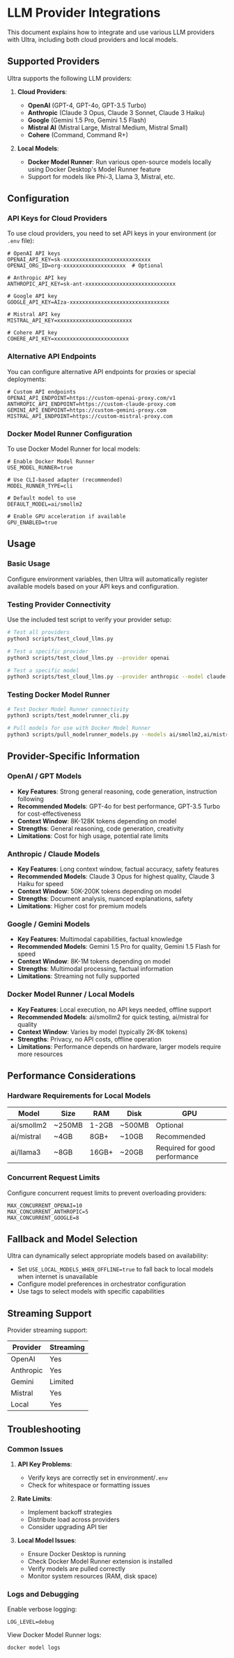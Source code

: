 # LLM Provider Integrations

This document explains how to integrate and use various LLM providers with Ultra, including both cloud providers and local models.

## Supported Providers

Ultra supports the following LLM providers:

1. **Cloud Providers**:
   - **OpenAI** (GPT-4, GPT-4o, GPT-3.5 Turbo)
   - **Anthropic** (Claude 3 Opus, Claude 3 Sonnet, Claude 3 Haiku)
   - **Google** (Gemini 1.5 Pro, Gemini 1.5 Flash)
   - **Mistral AI** (Mistral Large, Mistral Medium, Mistral Small)
   - **Cohere** (Command, Command R+)

2. **Local Models**:
   - **Docker Model Runner**: Run various open-source models locally using Docker Desktop's Model Runner feature
   - Support for models like Phi-3, Llama 3, Mistral, etc.

## Configuration

### API Keys for Cloud Providers

To use cloud providers, you need to set API keys in your environment (or `.env` file):

```env
# OpenAI API keys
OPENAI_API_KEY=sk-xxxxxxxxxxxxxxxxxxxxxxxxxxxx
OPENAI_ORG_ID=org-xxxxxxxxxxxxxxxxxxxx  # Optional

# Anthropic API key
ANTHROPIC_API_KEY=sk-ant-xxxxxxxxxxxxxxxxxxxxxxxxxxxxx

# Google API key
GOOGLE_API_KEY=AIza-xxxxxxxxxxxxxxxxxxxxxxxxxxxxxxxx

# Mistral API key
MISTRAL_API_KEY=xxxxxxxxxxxxxxxxxxxxxxxx

# Cohere API key
COHERE_API_KEY=xxxxxxxxxxxxxxxxxxxxxxxx
```

### Alternative API Endpoints

You can configure alternative API endpoints for proxies or special deployments:

```env
# Custom API endpoints
OPENAI_API_ENDPOINT=https://custom-openai-proxy.com/v1
ANTHROPIC_API_ENDPOINT=https://custom-claude-proxy.com
GEMINI_API_ENDPOINT=https://custom-gemini-proxy.com
MISTRAL_API_ENDPOINT=https://custom-mistral-proxy.com
```

### Docker Model Runner Configuration

To use Docker Model Runner for local models:

```env
# Enable Docker Model Runner
USE_MODEL_RUNNER=true

# Use CLI-based adapter (recommended)
MODEL_RUNNER_TYPE=cli

# Default model to use
DEFAULT_MODEL=ai/smollm2

# Enable GPU acceleration if available
GPU_ENABLED=true
```

## Usage

### Basic Usage

Configure environment variables, then Ultra will automatically register available models based on your API keys and configuration.

### Testing Provider Connectivity

Use the included test script to verify your provider setup:

```bash
# Test all providers
python3 scripts/test_cloud_llms.py

# Test a specific provider
python3 scripts/test_cloud_llms.py --provider openai

# Test a specific model
python3 scripts/test_cloud_llms.py --provider anthropic --model claude-3-opus-20240229
```

### Testing Docker Model Runner

```bash
# Test Docker Model Runner connectivity
python3 scripts/test_modelrunner_cli.py

# Pull models for use with Docker Model Runner
python3 scripts/pull_modelrunner_models.py --models ai/smollm2,ai/mistral
```

## Provider-Specific Information

### OpenAI / GPT Models

- **Key Features**: Strong general reasoning, code generation, instruction following
- **Recommended Models**: GPT-4o for best performance, GPT-3.5 Turbo for cost-effectiveness
- **Context Window**: 8K-128K tokens depending on model
- **Strengths**: General reasoning, code generation, creativity
- **Limitations**: Cost for high usage, potential rate limits

### Anthropic / Claude Models

- **Key Features**: Long context window, factual accuracy, safety features
- **Recommended Models**: Claude 3 Opus for highest quality, Claude 3 Haiku for speed
- **Context Window**: 50K-200K tokens depending on model
- **Strengths**: Document analysis, nuanced explanations, safety
- **Limitations**: Higher cost for premium models

### Google / Gemini Models

- **Key Features**: Multimodal capabilities, factual knowledge
- **Recommended Models**: Gemini 1.5 Pro for quality, Gemini 1.5 Flash for speed
- **Context Window**: 8K-1M tokens depending on model
- **Strengths**: Multimodal processing, factual information
- **Limitations**: Streaming not fully supported

### Docker Model Runner / Local Models

- **Key Features**: Local execution, no API keys needed, offline support
- **Recommended Models**: ai/smollm2 for quick testing, ai/mistral for quality
- **Context Window**: Varies by model (typically 2K-8K tokens)
- **Strengths**: Privacy, no API costs, offline operation
- **Limitations**: Performance depends on hardware, larger models require more resources

## Performance Considerations

### Hardware Requirements for Local Models

| Model      | Size | RAM        | Disk     | GPU     |
|------------|------|------------|----------|---------|
| ai/smollm2 | ~250MB | 1-2GB     | ~500MB   | Optional |
| ai/mistral | ~4GB  | 8GB+      | ~10GB    | Recommended |
| ai/llama3  | ~8GB  | 16GB+     | ~20GB    | Required for good performance |

### Concurrent Request Limits

Configure concurrent request limits to prevent overloading providers:

```env
MAX_CONCURRENT_OPENAI=10
MAX_CONCURRENT_ANTHROPIC=5
MAX_CONCURRENT_GOOGLE=8
```

## Fallback and Model Selection

Ultra can dynamically select appropriate models based on availability:

- Set `USE_LOCAL_MODELS_WHEN_OFFLINE=true` to fall back to local models when internet is unavailable
- Configure model preferences in orchestrator configuration
- Use tags to select models with specific capabilities

## Streaming Support

Provider streaming support:

| Provider   | Streaming | 
|------------|-----------|
| OpenAI     | Yes       |
| Anthropic  | Yes       |
| Gemini     | Limited   |
| Mistral    | Yes       |
| Local      | Yes       |

## Troubleshooting

### Common Issues

1. **API Key Problems**:
   - Verify keys are correctly set in environment/`.env`
   - Check for whitespace or formatting issues

2. **Rate Limits**:
   - Implement backoff strategies
   - Distribute load across providers
   - Consider upgrading API tier

3. **Local Model Issues**:
   - Ensure Docker Desktop is running
   - Check Docker Model Runner extension is installed
   - Verify models are pulled correctly
   - Monitor system resources (RAM, disk space)

### Logs and Debugging

Enable verbose logging:

```env
LOG_LEVEL=debug
```

View Docker Model Runner logs:

```bash
docker model logs
```